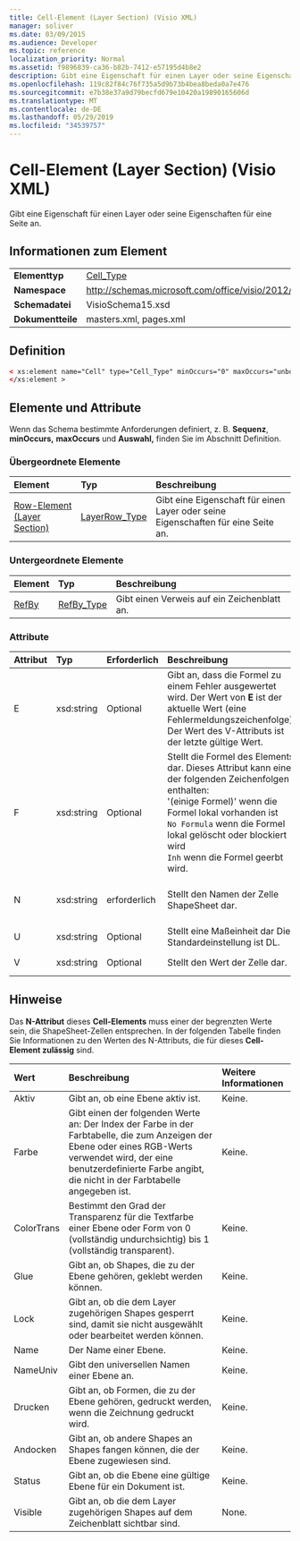 ```yaml
---
title: Cell-Element (Layer Section) (Visio XML)
manager: soliver
ms.date: 03/09/2015
ms.audience: Developer
ms.topic: reference
localization_priority: Normal
ms.assetid: f9896839-ca36-b82b-7412-e57195d4b8e2
description: Gibt eine Eigenschaft für einen Layer oder seine Eigenschaften für eine Seite an.
ms.openlocfilehash: 119c82f84c76f735a5d9b73b4bea8beda0a7e476
ms.sourcegitcommit: e7b38e37a9d79becfd679e10420a19890165606d
ms.translationtype: MT
ms.contentlocale: de-DE
ms.lasthandoff: 05/29/2019
ms.locfileid: "34539757"
---
```

# <a name="cell-element-layer-section-visio-xml"></a>Cell-Element (Layer Section) (Visio XML)

Gibt eine Eigenschaft für einen Layer oder seine Eigenschaften für eine Seite an.
  
## <a name="element-information"></a>Informationen zum Element

|||
|:-----|:-----|
|**Elementtyp** <br/> |[Cell_Type](cell_type-complextypevisio-xml.md) <br/> |
|**Namespace** <br/> |http://schemas.microsoft.com/office/visio/2012/main  <br/> |
|**Schemadatei** <br/> |VisioSchema15.xsd  <br/> |
|**Dokumentteile** <br/> |masters.xml, pages.xml  <br/> |
   
## <a name="definition"></a>Definition

```XML
< xs:element name="Cell" type="Cell_Type" minOccurs="0" maxOccurs="unbounded" >
</xs:element >
```

## <a name="elements-and-attributes"></a>Elemente und Attribute

Wenn das Schema bestimmte Anforderungen definiert, z. B. **Sequenz**, **minOccurs,** **maxOccurs** und **Auswahl,** finden Sie im Abschnitt Definition. 
  
### <a name="parent-elements"></a>Übergeordnete Elemente

|**Element**|**Typ**|**Beschreibung**|
|:-----|:-----|:-----|
|[Row-Element (Layer Section)](row-element-layer-sectionvisio-xml.md) <br/> |[LayerRow_Type](layerrow_type-complextypevisio-xml.md) <br/> |Gibt eine Eigenschaft für einen Layer oder seine Eigenschaften für eine Seite an.  <br/> |
   
### <a name="child-elements"></a>Untergeordnete Elemente

|**Element**|**Typ**|**Beschreibung**|
|:-----|:-----|:-----|
|[RefBy](refby-element-cell_type-complextypevisio-xml.md) <br/> |[RefBy_Type](refby_type-complextypevisio-xml.md) <br/> |Gibt einen Verweis auf ein Zeichenblatt an.  <br/> |
   
### <a name="attributes"></a>Attribute

|**Attribut**|**Typ**|**Erforderlich**|**Beschreibung**|**Mögliche Werte**|
|:-----|:-----|:-----|:-----|:-----|
|E  <br/> |xsd:string  <br/> |Optional  <br/> |Gibt an, dass die Formel zu einem Fehler ausgewertet wird. Der Wert von **E** ist der aktuelle Wert (eine Fehlermeldungszeichenfolge); Der Wert  des V-Attributs ist der letzte gültige Wert.  <br/> |Eine Fehlermeldungszeichenfolge.  <br/> |
|F  <br/> |xsd:string  <br/> |Optional  <br/> | Stellt die Formel des Elements dar. Dieses Attribut kann eine der folgenden Zeichenfolgen enthalten:  <br/>  '(einige Formel)' wenn die Formel lokal vorhanden ist  <br/>  `No Formula` wenn die Formel lokal gelöscht oder blockiert wird  <br/>  `Inh` wenn die Formel geerbt wird.  <br/> |Eine Formel.  <br/> |
|N  <br/> |xsd:string  <br/> |erforderlich  <br/> |Stellt den Namen der Zelle ShapeSheet dar.  <br/> |Der Name der Zelle ShapeSheet.  <br/> Weitere Informationen finden Sie im Abschnitt "Hinweise".  <br/> |
|U  <br/> |xsd:string  <br/> |Optional  <br/> |Stellt eine Maßeinheit dar Die Standardeinstellung ist DL.  <br/> |Die Einheiten der Zelle.  <br/> |
|V  <br/> |xsd:string  <br/> |Optional  <br/> |Stellt den Wert der Zelle dar.  <br/> |Der Wert der Zelle ShapeSheet.  <br/> |
   
## <a name="remarks"></a>Hinweise

Das **N-Attribut** dieses **Cell-Elements** muss einer der begrenzten Werte sein, die ShapeSheet-Zellen entsprechen. In der folgenden Tabelle finden Sie  Informationen zu den Werten des N-Attributs, die für dieses **Cell-Element zulässig** sind. 
  
|**Wert**|**Beschreibung**|**Weitere Informationen**|
|:-----|:-----|:-----|
|Aktiv  <br/> |Gibt an, ob eine Ebene aktiv ist.  <br/> |Keine.  <br/> |
|Farbe  <br/> |Gibt einen der folgenden Werte an: Der Index der Farbe in der Farbtabelle, die zum Anzeigen der Ebene oder eines RGB-Werts verwendet wird, der eine benutzerdefinierte Farbe angibt, die nicht in der Farbtabelle angegeben ist.  <br/> |Keine.  <br/> |
|ColorTrans  <br/> |Bestimmt den Grad der Transparenz für die Textfarbe einer Ebene oder Form von 0 (vollständig undurchsichtig) bis 1 (vollständig transparent).  <br/> |Keine.  <br/> |
|Glue  <br/> |Gibt an, ob Shapes, die zu der Ebene gehören, geklebt werden können.  <br/> |Keine.  <br/> |
|Lock  <br/> |Gibt an, ob die dem Layer zugehörigen Shapes gesperrt sind, damit sie nicht ausgewählt oder bearbeitet werden können.  <br/> |Keine.  <br/> |
|Name  <br/> |Der Name einer Ebene.  <br/> |Keine.  <br/> |
|NameUniv  <br/> |Gibt den universellen Namen einer Ebene an.  <br/> |Keine.  <br/> |
|Drucken  <br/> |Gibt an, ob Formen, die zu der Ebene gehören, gedruckt werden, wenn die Zeichnung gedruckt wird.  <br/> |Keine.  <br/> |
|Andocken  <br/> |Gibt an, ob andere Shapes an Shapes fangen können, die der Ebene zugewiesen sind.  <br/> |Keine.  <br/> |
|Status  <br/> |Gibt an, ob die Ebene eine gültige Ebene für ein Dokument ist.  <br/> |Keine.  <br/> |
|Visible  <br/> |Gibt an, ob die dem Layer zugehörigen Shapes auf dem Zeichenblatt sichtbar sind.  <br/> |None.  <br/> |
   

